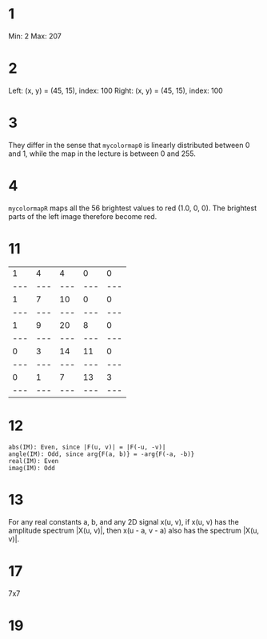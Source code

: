 # 1

Min: 2
Max: 207

# 2

Left: (x, y) = (45, 15), index: 100
Right: (x, y) = (45, 15), index: 100

# 3

They differ in the sense that `mycolormap0` is linearly
distributed between 0 and 1, while the map in the lecture
is between 0 and 255.

# 4

`mycolormapR` maps all the 56 brightest values to red (1.0, 0, 0).
The brightest parts of the left image therefore become red.

# 11

|     |     |     |     |     |
| --- | --- | --- | --- | --- |
|  1  |  4  |  4  |  0  |  0  |
| --- | --- | --- | --- | --- |
|  1  |  7  | 10  |  0  |  0  |
| --- | --- | --- | --- | --- |
|  1  |  9  | 20  |  8  |  0  |
| --- | --- | --- | --- | --- |
|  0  |  3  | 14  | 11  |  0  |
| --- | --- | --- | --- | --- |
|  0  |  1  |  7  | 13  |  3  |
| --- | --- | --- | --- | --- |

# 12

```
abs(IM): Even, since |F(u, v)| = |F(-u, -v)|
angle(IM): Odd, since arg{F(a, b)} = -arg{F(-a, -b)}
real(IM): Even
imag(IM): Odd
```

# 13

For any real constants a, b, and any 2D signal x(u, v), if x(u, v) has the amplitude
spectrum |X(u, v)|, then x(u - a, v - a) also has the spectrum |X(u, v)|.

# 17

7x7

# 19

